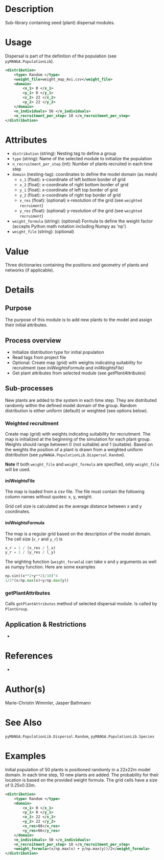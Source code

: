# Description

Sub-library containing seed (plant) dispersal modules.

# Usage

Dispersal is part of the definition of the population (see ``pyMANGA.PopulationLib``). 

```xml
<distribution>
    <type> Random </type>
    <weight_file>weight_map_Avi.csv</weight_file>
    <domain>
        <x_1> 0 </x_1>
        <y_1> 0 </y_1>
        <x_2> 22 </x_2>
        <y_2> 22 </y_2>
    </domain>
    <n_individuals> 50 </n_individuals>
    <n_recruitment_per_step> 10 </n_recruitment_per_step>
</distribution>
```

# Attributes

- ``distribution`` (string): Nesting tag to define a group
- ``type`` (string): Name of the selected module to initialize the population
- ``n_recruitment_per_step`` (int): Number of plants recruited in each time step
- ``domain`` (nesting-tag): coordinates to define the model domain (as mesh)
    - ``x_1`` (float): x-coordinate of left bottom border of grid
    - ``x_2`` (float): x-coordinate of right bottom border of grid
    - ``y_1`` (float): x-coordinate of left top border of grid
    - ``y_2`` (float): x-coordinate of right top border of grid
    - ``x_res`` (float): (optional) x-resolution of the grid (see `weighted recruiment`)
    - ``y_res`` (float): (optional) y-resolution of the grid (see `weighted recruiment`)
- ``weight_formula`` (string): (optional) Formula to define the weight factor (accepts Python math notation including Numpy as 'np')
- ``weight_file`` (string): (optional)

# Value

Three dictionaries containing the positions and geometry of plants and networks (if applicable).

# Details
## Purpose

The purpose of this module is to add new plants to the model and assign their initial attributes.

## Process overview

- Initialize distribution type for initial population
- Read tags from project file
- Optional: Create map (grid) with weights indicating suitability for recruitment (see _iniWeightsFormula_ and _iniWeightsFile_)
- Get plant attributes from selected module (see _getPlantAttributes_)

## Sub-processes

New plants are added to the system in each time step.
They are distributed randomly within the defined model domain of the group.
Random distribution is either uniform (default) or weighted (see options below).

### Weighted recruitment

Create map (grid) with weights indicating suitability for recruitment.
The map is initialized at the beginning of the simulation for each plant group.
Weights should range between 0 (not suitable) and 1 (suitable).
Based on the weights the position of a plant is drawn from a weighted uniform distribution (see ``pyMANGA.PopulationLib.Dispersal.Random``).

**Note** If both ``weight_file`` and ``weight_formula`` are specified, only ``weight_file`` will be used.

#### iniWeightsFile

The map is loaded from a csv file.
The file must contain the following column names without quotes: x, y, weight.

Grid cell size is calculated as the average distance between x and y coordinates.

#### iniWeightsFormula

The map is a regular grid based on the description of the model domain.
The cell size (``x_r`` and ``y_r``) is
````python
x_r = 1 / (x_res / l_x)
y_r = 1 / (y_res / l_y)
````

The wighting function (``weight_forumla``) can take x and y arguments as well as numpy function.
Here are some examples

````python
np.sin((x**2+y**2)/10)^4
1/2*(x/np.max(x)+y/np.max(y))
````


### getPlantAttributes

Calls ``getPlantAttributes`` method of selected dispersal module.
Is called by ``PlantGroup``.


## Application & Restrictions

-

# References

-

# Author(s)

Marie-Christin Wimmler, Jasper Bathmann

# See Also

``pyMANGA.PopulationLib.Dispersal.Random``,
``pyMANGA.PopulationLib.Species``

# Examples

Initial population of 50 plants is positioned randomly in a 22x22m model domain.
In each time step, 10 new plants are added.
The probability for their location is based on the provided weight formula.
The grid cells have a size of 0.25x0.33m.

````xml
<distribution>
    <type> Random </type>
    <domain>
        <x_1> 0 </x_1>
        <y_1> 0 </y_1>
        <x_2> 22 </x_2>
        <y_2> 22 </y_2>
        <x_res>88</x_res>
        <y_res>66</y_res>
    </domain>
    <n_individuals> 50 </n_individuals>
    <n_recruitment_per_step> 10 </n_recruitment_per_step>
    <weight_formula>(x/np.max(x) + y/np.max(y))/2</weight_formula>
</distribution>
````
